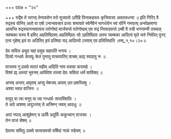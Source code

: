 +++
title = "२०"

+++
रुद्रैष ते भागस् तेनावसेन परो मूजवतो ऽतीहि पिनाकहस्तः कृत्तिवासा अवततधन्वा ॥ इति गिरिर् वै रुद्रस्य योनिर् अतो वा एषो ऽन्वभ्यवचारं प्रजाः शमायते स्वेनैवैनं भागधेयेन स्वं योनिं गमयत्य् अनपेक्षमाणा आयन्ति रुद्रस्यानन्ववायाय परोगोष्ठं मार्जयन्ते परोगोष्ठम् एव रुद्रं निरवदयन्ते ऽम्बी वै स्त्री भगनाम्नी तस्मात् त्र्यम्बका यस्य वै हविर् अप्रतिष्ठितम् अप्रतिष्ठितः सो ऽप्रतिष्ठिता अस्य त्र्यम्बका आदित्यं घृते चरुं निर्वपेत् पुनर् एत्य गृहेष्व् इयं वा अदितिर् इयं प्रतिष्ठा यद् आदित्यो ऽस्याम् एव प्रतितिष्ठति ॥म्स्_१,१०।२०॥  
    
देव सवितः प्रसुव यज्ञं प्रसुव यज्ञपतिं भगाय ।  
दिव्यो गन्धर्वः केतपूः केतं पुनातु वाचस्पतिर् वाचम् अद्य स्वदातु नः ॥  
    
वाजस्य नु प्रसवे मातरं महीम् अदितिं नाम वचसा करामहे ।  
विश्वं ह्य् अस्यां भुवनम् आविवेश तस्यां देवः सविता धर्मं साविषत् ॥  
    
अप्स्व् अन्तर् अमृतम् अप्सु भेषजम् अपाम् उत प्रशस्तिषु ।  
अश्वा भवत वाजिनः ॥  
    
  
वायुर् वा त्वा मनुर् वा त्वा गन्धर्वाः सप्तविंशतिः ।  
ते अग्रे अश्वम् अयुञ्जंस् ते अस्मिन् जवम् आदधुः ॥  
    
अपां नपाद् आशुहेमन् य ऊर्मिः प्रतूर्तिः ककुभ्वान् वाजसाः ।  
तेन वाजं सेषम् ॥  
    
देवस्य सवितुः प्रसवे सत्यसवसो वर्षिष्ठं नाकं रुहेयम् ॥  
    